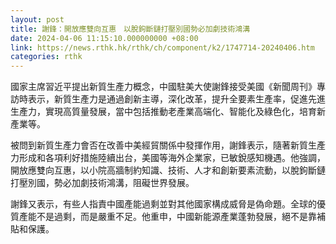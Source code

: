 ```yaml
---
layout: post
title: 謝鋒：開放應雙向互惠　以脫鉤斷鏈打壓別國勢必加劇技術鴻溝
date: 2024-04-06 11:15:10.000000000 +08:00
link: https://news.rthk.hk/rthk/ch/component/k2/1747714-20240406.htm
categories: rthk
---
```


國家主席習近平提出新質生產力概念，中國駐美大使謝鋒接受美國《新聞周刊》專訪時表示，新質生產力是通過創新主導，深化改革，提升全要素生產率，促進先進生產力，實現高質量發展，當中包括推動老產業高端化、智能化及綠色化，培育新產業等。

被問到新質生產力會否在改善中美經貿關係中發揮作用，謝鋒表示，隨著新質生產力形成和各項利好措施陸續出台，美國等海外企業家，已敏銳感知機遇。他強調，開放應雙向互惠，以小院高牆制約知識、技術、人才和創新要素流動，以脫鉤斷鏈打壓別國，勢必加劇技術鴻溝，阻礙世界發展。

謝鋒又表示，有些人指責中國產能過剩並對其他國家構成威脅是偽命題。全球的優質產能不是過剩，而是嚴重不足。他重申，中國新能源產業蓬勃發展，絕不是靠補貼和保護。
